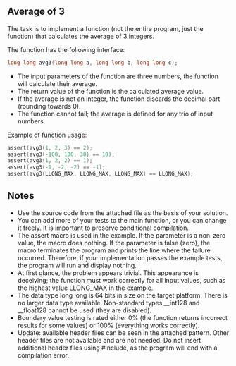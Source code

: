 ## Average of 3

The task is to implement a function (not the entire program, just the function) that calculates the average of 3 integers.

The function has the following interface:

```c
long long avg3(long long a, long long b, long long c);
```

- The input parameters of the function are three numbers, the function will calculate their average.
- The return value of the function is the calculated average value.
- If the average is not an integer, the function discards the decimal part (rounding towards 0).
- The function cannot fail; the average is defined for any trio of input numbers.

Example of function usage:

```c
assert(avg3(1, 2, 3) == 2);
assert(avg3(-100, 100, 30) == 10);
assert(avg3(1, 2, 2) == 1);
assert(avg3(-1, -2, -2) == -1);
assert(avg3(LLONG_MAX, LLONG_MAX, LLONG_MAX) == LLONG_MAX);
```

## Notes
- Use the source code from the attached file as the basis of your solution.
- You can add more of your tests to the main function, or you can change it freely. It is important to preserve conditional compilation.
- The assert macro is used in the example. If the parameter is a non-zero value, the macro does nothing. If the parameter is false (zero), the macro terminates the program and prints the line where the failure occurred. Therefore, if your implementation passes the example tests, the program will run and display nothing.
- At first glance, the problem appears trivial. This appearance is deceiving; the function must work correctly for all input values, such as the highest value LLONG_MAX in the example.
- The data type long long is 64 bits in size on the target platform. There is no larger data type available. Non-standard types __int128 and __float128 cannot be used (they are disabled).
- Boundary value testing is rated either 0% (the function returns incorrect results for some values) or 100% (everything works correctly).
- Update: available header files can be seen in the attached pattern. Other header files are not available and are not needed. Do not insert additional header files using #include, as the program will end with a compilation error.

